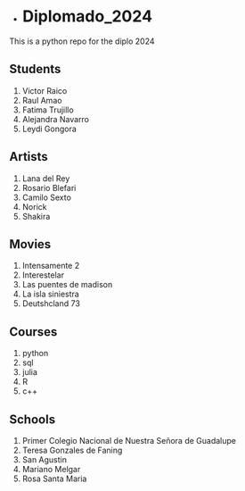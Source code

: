 * # Diplomado_2024
This is a python repo for the diplo 2024

## Students
1. Victor Raico
2. Raul Amao
3. Fatima Trujillo
4. Alejandra Navarro
5. Leydi Gongora

## Artists
1. Lana del Rey
2. Rosario Blefari
3. Camilo Sexto
4. Norick
5. Shakira

## Movies
1. Intensamente 2
2. Interestelar
3. Las puentes de madison
4. La isla siniestra
5. Deutshcland 73

## Courses
1. python
2. sql
3. julia
4. R
5. c++

## Schools
1. Primer Colegio Nacional de Nuestra Señora de Guadalupe
2. Teresa Gonzales de Faning
3. San Agustin
4. Mariano Melgar
5. Rosa Santa Maria

